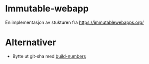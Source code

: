 # Immutable-webapp
En implementasjon av stukturen fra https://immutablewebapps.org/

# Alternativer
* Bytte ut git-sha med [build-numbers](https://github.com/marketplace/actions/build-number-generator)
